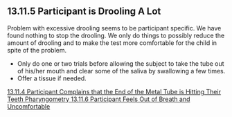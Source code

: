 ## 13.11.5 Participant is Drooling A Lot

Problem with excessive drooling seems to be participant specific. We have found nothing to stop the drooling.  We only do things to possibly reduce the amount of drooling and to make the test more comfortable for the child in spite of the problem.

* Only do one or two trials before allowing the subject to take the tube out of his/her mouth and clear some of the saliva by swallowing a few times.
* Offer a tissue if needed.


<div class="center">
<div class="btn-group">
  <a href=":pages_path:/manuals/pharyngometry/13-11-04-tube-hits-teeth.md" class="btn btn-default">
    <span class="glyphicon glyphicon-chevron-left"></span>
    13.11.4 Participant Complains that the End of the Metal Tube is Hitting Their Teeth
  </a>

  <a href=":pages_path:/manuals/pharyngometry" class="btn btn-default">
    <span class="glyphicon glyphicon-chevron-up"></span>
    Pharyngometry
  </a>

  <a href=":pages_path:/manuals/pharyngometry/13-11-06-ppt-feels-out-of-breath.md" class="btn btn-success">
    13.11.6 Participant Feels Out of Breath and Uncomfortable
    <span class="glyphicon glyphicon-chevron-right"></span>
  </a>
</div>
</div>
